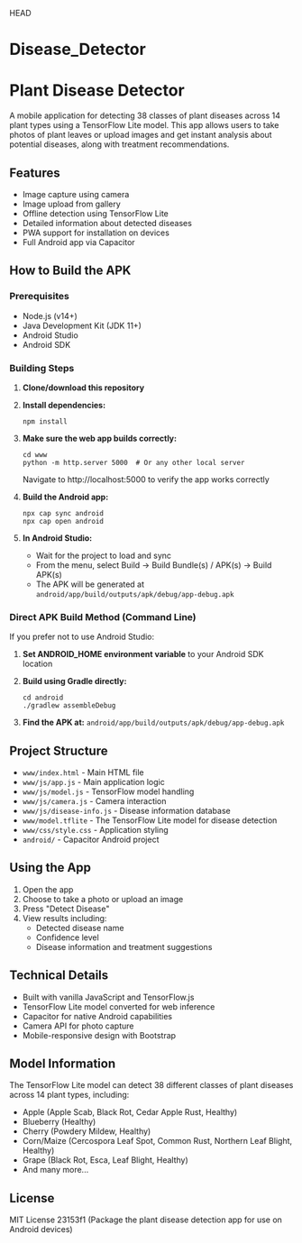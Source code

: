  HEAD
# Disease_Detector

# Plant Disease Detector

A mobile application for detecting 38 classes of plant diseases across 14 plant types using a TensorFlow Lite model. This app allows users to take photos of plant leaves or upload images and get instant analysis about potential diseases, along with treatment recommendations.

## Features

- Image capture using camera
- Image upload from gallery
- Offline detection using TensorFlow Lite
- Detailed information about detected diseases
- PWA support for installation on devices
- Full Android app via Capacitor

## How to Build the APK

### Prerequisites

- Node.js (v14+)
- Java Development Kit (JDK 11+)
- Android Studio
- Android SDK

### Building Steps

1. **Clone/download this repository**

2. **Install dependencies:**
   ```
   npm install
   ```

3. **Make sure the web app builds correctly:**
   ```
   cd www
   python -m http.server 5000  # Or any other local server
   ```
   
   Navigate to http://localhost:5000 to verify the app works correctly

4. **Build the Android app:**
   ```
   npx cap sync android
   npx cap open android
   ```

5. **In Android Studio:**
   - Wait for the project to load and sync
   - From the menu, select Build → Build Bundle(s) / APK(s) → Build APK(s)
   - The APK will be generated at `android/app/build/outputs/apk/debug/app-debug.apk`

### Direct APK Build Method (Command Line)

If you prefer not to use Android Studio:

1. **Set ANDROID_HOME environment variable** to your Android SDK location
   
2. **Build using Gradle directly:**
   ```
   cd android
   ./gradlew assembleDebug
   ```

3. **Find the APK at:** `android/app/build/outputs/apk/debug/app-debug.apk`

## Project Structure

- `www/index.html` - Main HTML file
- `www/js/app.js` - Main application logic
- `www/js/model.js` - TensorFlow model handling
- `www/js/camera.js` - Camera interaction
- `www/js/disease-info.js` - Disease information database
- `www/model.tflite` - The TensorFlow Lite model for disease detection
- `www/css/style.css` - Application styling
- `android/` - Capacitor Android project

## Using the App

1. Open the app
2. Choose to take a photo or upload an image
3. Press "Detect Disease"
4. View results including:
   - Detected disease name
   - Confidence level
   - Disease information and treatment suggestions

## Technical Details

- Built with vanilla JavaScript and TensorFlow.js
- TensorFlow Lite model converted for web inference
- Capacitor for native Android capabilities
- Camera API for photo capture
- Mobile-responsive design with Bootstrap

## Model Information

The TensorFlow Lite model can detect 38 different classes of plant diseases across 14 plant types, including:

- Apple (Apple Scab, Black Rot, Cedar Apple Rust, Healthy)
- Blueberry (Healthy)
- Cherry (Powdery Mildew, Healthy)
- Corn/Maize (Cercospora Leaf Spot, Common Rust, Northern Leaf Blight, Healthy)
- Grape (Black Rot, Esca, Leaf Blight, Healthy)
- And many more...

## License

MIT License
 23153f1 (Package the plant disease detection app for use on Android devices)
